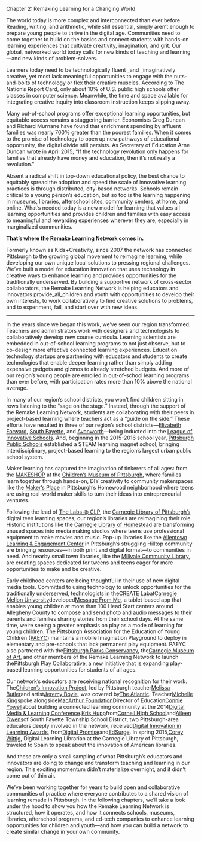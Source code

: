 Chapter 2: Remaking Learning for a Changing World

The world today is more complex and interconnected than ever before. Reading, writing, and arithmetic, while still essential, simply aren’t enough to prepare young people to thrive in the digital age. Communities need to come together to build on the basics and connect students with hands-on learning experiences that cultivate creativity, imagination, and grit. Our global, networked world today calls for new kinds of teaching and learning—and new kinds of problem-solvers.

Learners today need to be technologically fluent _and _imaginatively creative, yet most lack meaningful opportunities to engage with the nuts-and-bolts of technology or flex their creative muscles. According to The Nation’s Report Card, only about 10% of U.S. public high schools offer classes in computer science. Meanwhile, the time and space available for integrating creative inquiry into classroom instruction keeps slipping away.

Many out-of-school programs offer exceptional learning opportunities, but equitable access remains a staggering barrier. Economists Greg Duncan and Richard Murnane have found that enrichment spending by affluent families was nearly 700% greater than the poorest families. When it comes to the promise of technology to open up new pathways of educational opportunity, the digital divide still persists. As Secretary of Education Arne Duncan wrote in April 2015, “If the technology revolution only happens for families that already have money and education, then it’s not really a revolution.”

Absent a radical shift in top-down educational policy, the best chance to equitably spread the adoption and speed the scale of innovative learning practices is through distributed, city-based networks. Schools remain critical to a young person’s education, but so too is the learning happening in museums, libraries, afterschool sites, community centers, at home, and online. What’s needed today is a new model for learning that values all learning opportunities and provides children and families with easy access to meaningful and rewarding experiences wherever they are, especially in marginalized communities.

**That’s where the Remake Learning Network comes in.**

Formerly known as Kids+Creativity, since 2007 the network has connected Pittsburgh to the growing global movement to reimagine learning, while developing our own unique local solutions to pressing regional challenges. We’ve built a model for education innovation that uses technology in creative ways to enhance learning and provides opportunities for the traditionally underserved. By building a supportive network of cross-sector collaborators, the Remake Learning Network is helping educators and innovators provide_all_children and youth with opportunities to develop their own interests, to work collaboratively to find creative solutions to problems, and to experiment, fail, and start over with new ideas.

---

In the years since we began this work, we’ve seen our region transformed. Teachers and administrators work with designers and technologists to collaboratively develop new course curricula. Learning scientists are embedded in out-of-school learning programs to not just observe, but to co-design more effective connected learning experiences. Education technology startups are partnering with educators and students to create technologies that enable deeper learning rather than simply adding expensive gadgets and gizmos to already stretched budgets. And more of our region’s young people are enrolled in out-of-school learning programs than ever before, with participation rates more than 10% above the national average.

In many of our region’s school districts, you won’t find children sitting in rows listening to the “sage on the stage.” Instead, through the support of the Remake Learning Network, students are collaborating with their peers in project-based learning where teachers act as a “guide on the side.” These efforts have resulted in three of our region’s school districts—[Elizabeth Forward](http://remakelearning.org/organization/elizabeth-forward-school-district/), [South Fayette](http://remakelearning.org/organization/south-fayette-school-district/), and [Avonworth](http://remakelearning.org/organization/avonworth-school-district-2/)—being inducted into the [League of Innovative Schools](http://www.digitalpromise.org/initiatives/league-of-innovative-schools). And, beginning in the 2015-2016 school year, [Pittsburgh Public Schools](http://www.pps.k12.pa.us/site/default.aspx?PageID=1) established a STEAM learning magnet school, bringing interdisciplinary, project-based learning to the region’s largest urban public school system.

Maker learning has captured the imagination of tinkerers of all ages: from the [MAKESHOP](http://remakelearning.org/project/makeshop/) at the [Children’s Museum of Pittsburgh](http://remakelearning.org/organization/childrens-museum/), where families learn together through hands-on, DIY creativity to community makerspaces like the [Maker’s Place](http://remakelearning.org/organization/makers-place/) in Pittsburgh’s Homewood neighborhood where teens are using real-world maker skills to turn their ideas into entrepreneurial ventures.

Following the lead of [The Labs @ CLP](http://remakelearning.org/project/labs-at-clp/), the [Carnegie Library of Pittsburgh’s](http://remakelearning.org/organization/carnegie-library/) digital teen learning spaces, our region’s libraries are reimagining their role. Historic institutions like the [Carnegie Library of Homestead](http://remakelearning.org/organization/carnegie-library-of-homestead/) are transforming unused spaces into media making studios where teens use professional equipment to make movies and music. Pop-up libraries like the [Allentown Learning & Engagement Center](http://remakelearning.org/organization/alec/) in Pittsburgh’s struggling Hilltop community are bringing resources—in both print and digital format—to communities in need. And nearby small town libraries, like the [Millvale Community Library](http://remakelearning.org/organization/millvale-community-library/), are creating spaces dedicated for tweens and teens eager for more opportunities to make and be creative.

Early childhood centers are being thoughtful in their use of new digital media tools. Committed to using technology to unlock opportunities for the traditionally underserved, technologists in the[CREATE Lab](http://remakelearning.org/organization/carnegie-mellon/carnegie-mellon-school-computer-science/robotics-institute/create-lab/)at[Carnegie Mellon University](http://remakelearning.org/tag/carnegie-mellon-university/)developed[Message From Me](http://remakelearning.org/project/message-from-me/), a tablet-based app that enables young children at more than 100 Head Start centers around Allegheny County to compose and send photo and audio messages to their parents and families sharing stories from their school days. At the same time, we’re seeing a greater emphasis on play as a mode of learning for young children. The Pittsburgh Association for the Education of Young Children \([PAEYC](http://remakelearning.org/organization/pittsburgh-association-for-the-education-of-young-children/)\) maintains a mobile Imagination Playground to deploy in elementary and pre-schools that lack permanent play equipment. PAEYC also partnered with the[Pittsburgh Parks Conservancy](http://remakelearning.org/organization/pittsburgh-parks-conservancy/), the[Carnegie Museum of Art](http://remakelearning.org/organization/carnegie-museums/carnegie-museum-art/), and other members of the Remake Learning Network to launch the[Pittsburgh Play Collaborative](http://remakelearning.org/organization/playful-pittsburgh-collaborative/), a new initiative that is expanding play-based learning opportunities for students of all ages.

Our network’s educators are receiving national recognition for their work. The[Children’s Innovation Project](http://remakelearning.org/project/childrens-innovation-project/), led by Pittsburgh teacher[Melissa Butler](http://remakelearning.org/person/butler-melissa/)and artist[Jeremy Boyle](http://remakelearning.org/person/boyle-jeremy/), was covered by[The Atlantic](http://www.theatlantic.com/education/archive/2014/11/americas-tiniest-innovators-report-from-pittsburgh/382799/). Teacher[Michelle King](http://remakelearning.org/person/king-michelle/)spoke alongside[MacArthur Foundation](http://remakelearning.org/organization/macarthur-foundation/)Director of Education[Connie Yowell](http://www.macfound.org/about/people/177/)about building a connected learning community at the 2014[Digital Media & Learning Conference](http://dml2015.dmlhub.net/).[Kris Hupp](http://remakelearning.org/person/hupp-kris/)from[Cornell High School](http://remakelearning.org/organization/cornell-school-district/)and[Aileen Owens](http://remakelearning.org/person/owens-aileen/)of South Fayette Township School District, two Pittsburgh-area educators deeply involved in the network, received[Digital Innovation in Learning Awards](http://dilas.org/), from[Digital Promise](http://www.digitalpromise.org/)and[EdSurge](https://www.edsurge.com/). In spring 2015,[Corey Wittig](http://remakelearning.org/person/wittig-corey/), Digital Learning Librarian at the Carnegie Library of Pittsburgh, traveled to Spain to speak about the innovation of American libraries.

And these are only a small sampling of what Pittsburgh’s educators and innovators are doing to change and transform teaching and learning in our region. This exciting momentum didn’t materialize overnight, and it didn’t come out of thin air.

We’ve been working together for years to build open and collaborative communities of practice where everyone contributes to a shared vision of learning remade in Pittsburgh. In the following chapters, we’ll take a look under the hood to show you how the Remake Learning Network is structured, how it operates, and how it connects schools, museums, libraries, afterschool programs, and ed-tech companies to enhance learning opportunities for children and youth—and how you can build a network to create similar change in your own community.



